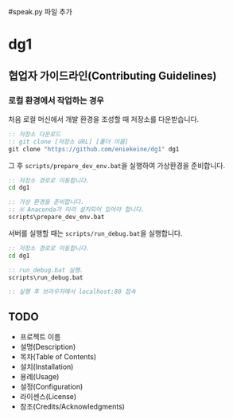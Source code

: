 #speak.py 파일 추가

# dg1

## 협업자 가이드라인(Contributing Guidelines)

### 로컬 환경에서 작업하는 경우

처음 로컬 머신에서 개발 환경을 조성할 때 저장소를 다운받습니다.

```cmd
:: 저장소 다운로드
:: git clone [저장소 URL] [폴더 이름]
git clone "https://github.com/eniekeine/dg1" dg1
```

그 후 `scripts/prepare_dev_env.bat`을 실행하여 가상환경을 준비합니다.

```cmd
:: 저장소 경로로 이동합니다.
cd dg1

:: 가상 환경을 준비합니다.
:: ※ Anaconda가 미리 설치되어 있어야 합니다.
scripts\prepare_dev_env.bat
```

서버를 실행할 때는 `scripts/run_debug.bat`을 실행합니다.

```cmd
:: 저장소 경로로 이동합니다.
cd dg1

:: run_debug.bat 실행.
scripts\run_debug.bat

:: 실행 후 브라우저에서 localhost:80 접속
```

## TODO

- 프로젝트 이름
- 설명(Description)
- 목차(Table of Contents)
- 설치(Installation)
- 용례(Usage)
- 설정(Configuration)
- 라이센스(License)
- 참조(Credits/Acknowledgments)
